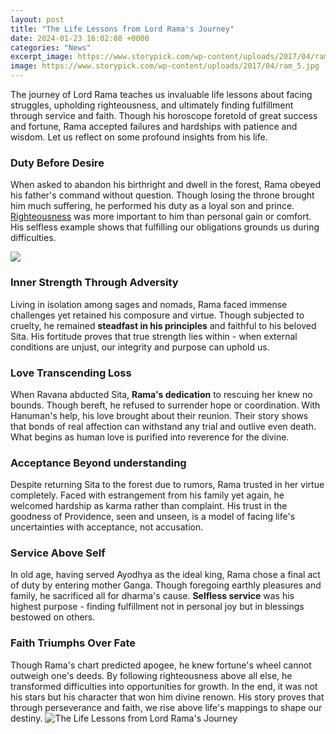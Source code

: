 ```yaml
---
layout: post
title: "The Life Lessons from Lord Rama's Journey"
date: 2024-01-23 16:02:08 +0000
categories: "News"
excerpt_image: https://www.storypick.com/wp-content/uploads/2017/04/ram_5.jpg
image: https://www.storypick.com/wp-content/uploads/2017/04/ram_5.jpg
---
```


The journey of Lord Rama teaches us invaluable life lessons about facing struggles, upholding righteousness, and ultimately finding fulfillment through service and faith. Though his horoscope foretold of great success and fortune, Rama accepted failures and hardships with patience and wisdom. Let us reflect on some profound insights from his life.
### Duty Before Desire
When asked to abandon his birthright and dwell in the forest, Rama obeyed his father's command without question. Though losing the throne brought him much suffering, he performed his duty as a loyal son and prince. [Righteousness](https://store.fi.io.vn/xmas-holiday-party-this-is-my-bernard-dog-christmas-pajama-2) was more important to him than personal gain or comfort. His selfless example shows that fulfilling our obligations grounds us during difficulties.

![](https://blogger.googleusercontent.com/img/b/R29vZ2xl/AVvXsEiY4KB9DaQrOwTeU5i2G2ZXHu5avgf_GTJKXTW8M_-9e8qip9dEqGQtkgNaViBChm7o_Q_ufMTtlILFpJvhkdNJeMncm4OMSUqFSJu5eS1LnGoI4YKC8ywTWzTUdwSIy6vgrzf1tHAUepCY07dAeRXnAIlCv748MUppNhsydbHIYe-WPfcuFxDZxu6F4Q/s1280/jpg_20220526_182354_0000.jpg)
### Inner Strength Through Adversity   
Living in isolation among sages and nomads, Rama faced immense challenges yet retained his composure and virtue. Though subjected to cruelty, he remained **steadfast in his principles** and faithful to his beloved Sita. His fortitude proves that true strength lies within - when external conditions are unjust, our integrity and purpose can uphold us.
### Love Transcending Loss
When Ravana abducted Sita, **Rama's dedication** to rescuing her knew no bounds. Though bereft, he refused to surrender hope or coordination. With Hanuman's help, his love brought about their reunion. Their story shows that bonds of real affection can withstand any trial and outlive even death. What begins as human love is purified into reverence for the divine.
### Acceptance Beyond understanding 
Despite returning Sita to the forest due to rumors, Rama trusted in her virtue completely. Faced with estrangement from his family yet again, he welcomed hardship as karma rather than complaint. His trust in the goodness of Providence, seen and unseen, is a model of facing life's uncertainties with acceptance, not accusation.
### Service Above Self
In old age, having served Ayodhya as the ideal king, Rama chose a final act of duty by entering mother Ganga. Though foregoing earthly pleasures and family, he sacrificed all for dharma's cause. **Selfless service** was his highest purpose - finding fulfillment not in personal joy but in blessings bestowed on others.
### Faith Triumphs Over Fate  
Though Rama's chart predicted apogee, he knew fortune's wheel cannot outweigh one's deeds. By following righteousness above all else, he transformed difficulties into opportunities for growth. In the end, it was not his stars but his character that won him divine renown. His story proves that through perseverance and faith, we rise above life's mappings to shape our destiny.
![The Life Lessons from Lord Rama's Journey](https://www.storypick.com/wp-content/uploads/2017/04/ram_5.jpg)